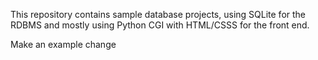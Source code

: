 This repository contains sample database projects, using SQLite for the RDBMS and mostly using Python CGI with HTML/CSSS for the front end.

Make an example change